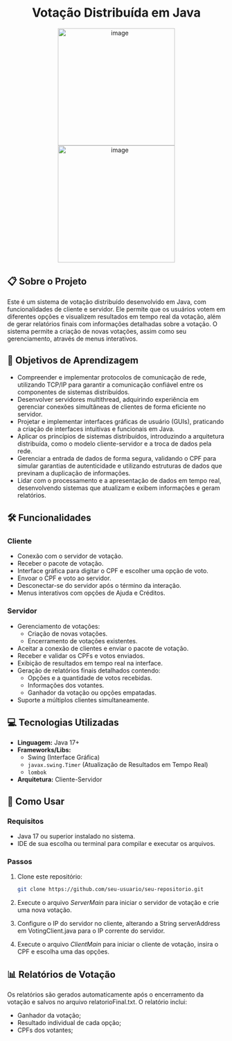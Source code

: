 <div align="center">
    <h1>Votação Distribuída em Java</h1>
</div>

<div align="center">
    <img src="https://github.com/user-attachments/assets/1cf3a00e-6391-4b17-a4b0-0ee057536f7a" alt="image" style="height: 270px;">
    <img src="https://github.com/user-attachments/assets/ca9ce4ca-fd83-4a7b-9f87-ba22404d994c" alt="image" style="height: 270px;">
</div>

## 📋 Sobre o Projeto
Este é um sistema de votação distribuído desenvolvido em Java, com funcionalidades de cliente e servidor. Ele permite que os usuários votem em diferentes opções e visualizem resultados em tempo real da votação, além de gerar relatórios finais com informações detalhadas sobre a votação. O sistema permite a criação de novas votações, assim como seu gerenciamento, através de menus interativos.

## 🎯 Objetivos de Aprendizagem
- Compreender e implementar protocolos de comunicação de rede, utilizando TCP/IP para garantir a comunicação confiável entre os componentes de sistemas distribuídos.
- Desenvolver servidores multithread, adquirindo experiência em gerenciar conexões simultâneas de clientes de forma eficiente no servidor.
- Projetar e implementar interfaces gráficas de usuário (GUIs), praticando a criação de interfaces intuitivas e funcionais em Java.
- Aplicar os princípios de sistemas distribuídos, introduzindo a arquitetura distribuída, como o modelo cliente-servidor e a troca de dados pela rede.
- Gerenciar a entrada de dados de forma segura, validando o CPF para simular garantias de autenticidade e utilizando estruturas de dados que previnam a duplicação de informações.
- Lidar com o processamento e a apresentação de dados em tempo real, desenvolvendo sistemas que atualizam e exibem informações e geram relatórios.

## 🛠️ Funcionalidades
### Cliente
- Conexão com o servidor de votação.
- Receber o pacote de votação.
- Interface gráfica para digitar o CPF e escolher uma opção de voto.
- Envoar o CPF e voto ao servidor.
- Desconectar-se do servidor após o término da interação.
- Menus interativos com opções de Ajuda e Créditos.

### Servidor
- Gerenciamento de votações:
  - Criação de novas votações.
  - Encerramento de votações existentes.
- Aceitar a conexão de clientes e enviar o pacote de votação.
- Receber e validar os CPFs e votos enviados.
- Exibição de resultados em tempo real na interface.
- Geração de relatórios finais detalhados contendo:
  - Opções e a quantidade de votos recebidas.
  - Informações dos votantes.
  - Ganhador da votação ou opções empatadas.
- Suporte a múltiplos clientes simultaneamente.

## 💻 Tecnologias Utilizadas
- **Linguagem:** Java 17+
- **Frameworks/Libs:** 
  - Swing (Interface Gráfica)
  - `javax.swing.Timer` (Atualização de Resultados em Tempo Real)
  - `lombok` 
- **Arquitetura:** Cliente-Servidor

## 🚀 Como Usar
### Requisitos
- Java 17 ou superior instalado no sistema.
- IDE de sua escolha ou terminal para compilar e executar os arquivos.

### Passos
1. Clone este repositório:
   ```bash
   git clone https://github.com/seu-usuario/seu-repositorio.git

2. Execute o arquivo <i>ServerMain</i> para iniciar o servidor de votação e crie uma nova votação.

3. Configure o IP do servidor no cliente, alterando a String serverAddress em VotingClient.java para o IP corrente do servidor.

4. Execute o arquivo <i>ClientMain</i> para iniciar o cliente de votação, insira o CPF e escolha uma das opções.

## 📊 Relatórios de Votação
Os relatórios são gerados automaticamente após o encerramento da votação e salvos no arquivo relatorioFinal.txt. O relatório inclui:
- Ganhador da votação;
- Resultado individual de cada opção;
- CPFs dos votantes;
